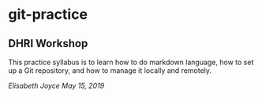 # git-practice
## DHRI Workshop  
This practice syllabus is to learn how to do markdown language, how to set up a Git repository, and how to manage it locally and remotely.

*Elisabeth Joyce*
*May 15, 2019*
